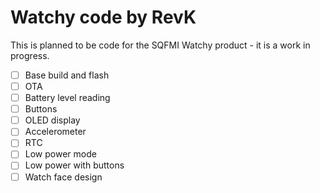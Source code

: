 # Watchy code by RevK

This is planned to be code for the SQFMI Watchy product - it is a work in progress.

- [ ] Base build and flash
- [ ] OTA
- [ ] Battery level reading
- [ ] Buttons
- [ ] OLED display
- [ ] Accelerometer
- [ ] RTC
- [ ] Low power mode
- [ ] Low power with buttons
- [ ] Watch face design